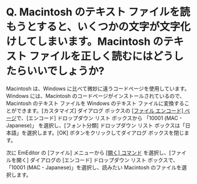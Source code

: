# Q. Macintosh のテキスト ファイルを読もうとすると、いくつかの文字が文字化けしてしまいます。Macintosh のテキスト ファイルを正しく読むにはどうしたらいいでしょうか?

Macintosh は、Windows に比べて微妙に違うコードページを使用しています。Windows には、Macintosh のコードページがインストールされているので、Macintosh のテキスト ファイルを Windows のテキスト ファイルに変換することができます。\[カスタマイズ\] ダイアログ ボックスの [\[ファイル エンコード\] ページ](../../dlg/customize/encodings/index)で、\[エンコード\] ドロップダウン リスト ボックスから 「10001 (MAC - Japanese)」 を選択し、\[フォント分類\] ドロップダウン リスト ボックスは「日本語」を選択します。\[OK\] ボタンをクリックしてダイアログ ボックスを閉じます。

次に EmEditor の \[ファイル\] メニューから [\[開く\] コマンド](../../cmd/file/file_open) を選択し、\[ファイルを開く\]
ダイアログの \[エンコード\] ドロップダウン リスト
ボックスで、「10001 (MAC - Japanese)」を選択し、読みたい Macintosh のファイルを選択します。
